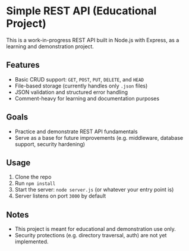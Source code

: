 # Simple REST API (Educational Project)

This is a work-in-progress REST API built in Node.js with Express, as a learning and demonstration project.

## Features

- Basic CRUD support: `GET`, `POST`, `PUT`, `DELETE`, and `HEAD`
- File-based storage (currently handles only `.json` files)
- JSON validation and structured error handling
- Comment-heavy for learning and documentation purposes

## Goals

- Practice and demonstrate REST API fundamentals
- Serve as a base for future improvements (e.g. middleware, database support, security hardening)

## Usage

1. Clone the repo
2. Run `npm install`
3. Start the server: `node server.js` (or whatever your entry point is)
4. Server listens on port `3000` by default

## Notes

- This project is meant for educational and demonstration use only.
- Security protections (e.g. directory traversal, auth) are not yet implemented.
